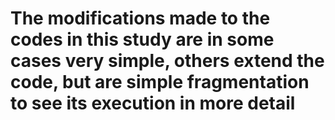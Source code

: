 # The modifications made to the codes in this study are in some cases very simple, others extend the code, but are simple fragmentation to see its execution in more detail
